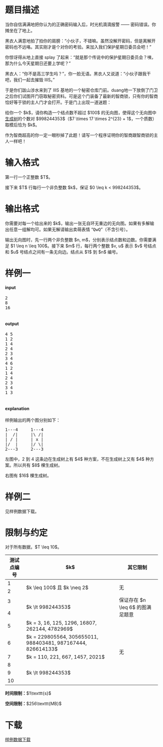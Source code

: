 # 题目描述

<p>当你自信满满地把你认为的正确密码输入后，时光机滴滴报警 —— 密码错误。你摊坐在了地上。</p>
<p>黑衣人满意地拍了拍你的肩膀：“小伙子，不错嘛。虽然没解开密码，但是离解开密码也不远咯。其实刚才是个对你的考验。来加入我们保护星期日委员会吧！”</p>
<p>你惊讶得从地上直接 splay 了起来：“就是那个传说中的保护星期日委员会？咦，那为什么今天星期日还要上学呢？”</p>
<p>黑衣人：“你不是高三学生吗？”，你一脸无语。黑衣人又说道：“小伙子跟我干吧，我们一起去摧毁 IIIS。”</p>
<p>于是你们跋山涉水来到了 IIIS 基地的一个秘密仓库门前。duang地一下放倒了门卫之后你们试图开门窃取秘密资料。可是这个门装备了最新的智商锁，只有你的智商恰好等于锁的主人门才会打开。于是门上出现一道迷题：</p>
<p>给你一个 $k$，请你构造一个结点数不超过 $100$ 的无向图，使得这个无向图中<a href="https://en.wikipedia.org/wiki/Spanning_tree">生成树</a>的个数对 $998244353$（$7 \times 17 \times 2^{23} + 1$，一个质数）取模后恰为 $k$。</p>
<p>作为智商超高的你一定一眼秒掉了此题！请写一个程序证明你的智商跟智商锁的主人一样吧！</p>

# 输入格式


<p>第一行一个正整数 $T$。</p>
<p>接下来 $T$ 行每行一个非负整数 $k$，保证 $0 \leq k &lt; 998244353$。</p>

# 输出格式


<p>你需要对每一个给出来的 $k$，输出一张无自环无重边的无向图。如果有多解输出任意一组解均可。如果无解请输出卖萌表情 “<samp>QwQ</samp>”（不含引号）。</p>
<p>输出无向图时，先一行两个非负整数 $n, m$，分别表示结点数和边数。你需要满足 $1 \leq n \leq 100$。接下来 $m$ 行，每行两个整数 $v, u$ 表示 $v$ 号结点和 $u$ 号结点之间有一条无向边。结点从 $1$ 到 $n$ 编号。</p>

# 样例一


<h4>input</h4>
<pre>2
8
16

</pre>

<h4>output</h4>
<pre>4 5
1 2
1 4
2 4
2 3
3 4
4 6
1 2
1 4
2 4
2 3
3 4
1 3

</pre>

<h4>explanation</h4>
<p>样例输出的两个图分别如下：</p>
<pre>1---4     1---4
|  /|     |\ /|
| / |     | x |
|/  |     |/ \|
2---3     2---3
</pre>

<p>左图中，2 到 4 这条边在生成树上有 $4$ 种方案，不在生成树上又有 $4$ 种方案。所以共有 $8$ 棵生成树。</p>
<p>右图有 $16$ 棵生成树。</p>

# 样例二


<p>见样例数据下载。</p>

# 限制与约定


<p>对于所有数据，$T \leq 10$。</p>
<div class="table-responsive">
<table class="table table-bordered table-text-center table-vertical-middle"><thead><tr><th>测试点编号</th>
<th>$k$</th>
<th>其它限制</th>
</tr></thead><tbody><tr><td>1</td><td rowspan="2">$k \leq 100$ 且 $k \neq 2$</td><td rowspan="2">无</td></tr><tr><td>2</td></tr><tr><td>3</td><td rowspan="2">$k \lt 998244353$</td><td rowspan="2">保证存在 $n \leq 6$ 的图满足题意</td></tr><tr><td>4</td></tr><tr><td>5</td><td>$k = 3, 16, 125, 1296, 16807, 262144, 4782969$</td><td rowspan="6">无</td></tr><tr><td>6</td><td>$k = 229805564, 305655011, 988403481, 987167444, 826614133$</td></tr><tr><td>7</td><td>$k = 110, 221, 667, 1457, 2021$</td></tr><tr><td>8</td><td rowspan="3">$k \lt 998244353$</td></tr><tr><td>9</td></tr><tr><td>10</td></tr></tbody></table></div>

<p><strong>时间限制：</strong>$1\texttt{s}$</p>
<p><strong>空间限制：</strong>$256\texttt{MB}$</p>

# 下载


<p><a href="/download.php?type=problem&amp;id=75">样例数据下载</a></p>
